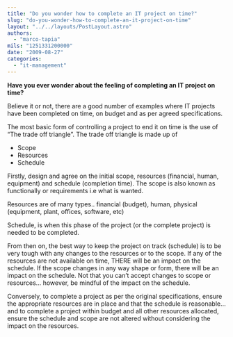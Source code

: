 ```yaml
---
title: "Do you wonder how to complete an IT project on time?"
slug: "do-you-wonder-how-to-complete-an-it-project-on-time"
layout: "../../layouts/PostLayout.astro"
authors: 
  - "marco-tapia"
mils: "1251331200000"
date: "2009-08-27"
categories: 
  - "it-management"
---
```


**Have you ever wonder about the feeling of completing an IT project on time?**

Believe it or not, there are a good number of examples where IT projects have been completed on time, on budget and as per agreed specifications.

The most basic form of controlling a project to end it on time is the use of “The trade off triangle”. The trade off triangle is made up of

- Scope
- Resources
- Schedule

Firstly, design and agree on the initial scope, resources (financial, human, equipment) and schedule (completion time). The scope is also known as functionally or requirements i.e what is wanted.

Resources are of many types.. financial (budget), human, physical (equipment, plant, offices, software, etc)

Schedule, is when this phase of the project (or the complete project) is needed to be completed.

From then on, the best way to keep the project on track (schedule) is to be very tough with any changes to the resources or to the scope. If any of the resources are not available on time, THERE will be an impact on the schedule. If the scope changes in any way shape or form, there will be an impact on the schedule. Not that you can’t accept changes to scope or resources… however, be mindful of the impact on the schedule.

Conversely, to complete a project as per the original specifications, ensure the appropriate resources are in place and that the schedule is reasonable… and to complete a project within budget and all other resources allocated, ensure the schedule and scope are not altered without considering the impact on the resources.
